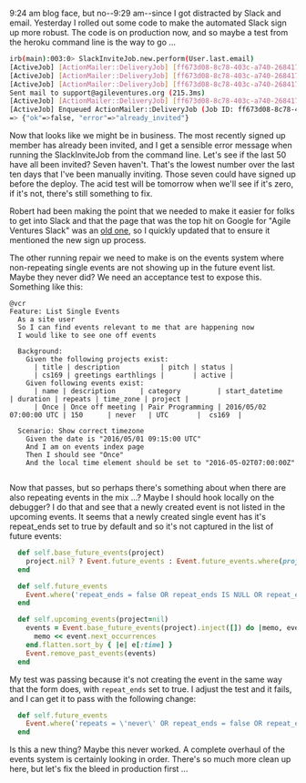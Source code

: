 9:24 am blog face, but no--9:29 am--since I got distracted by Slack and email.  Yesterday I rolled out some code to make the automated Slack sign up more robust.  The code is on production now, and so maybe a test from the heroku command line is the way to go ...

```sh
irb(main):003:0> SlackInviteJob.new.perform(User.last.email)
[ActiveJob] [ActionMailer::DeliveryJob] [ff673d08-8c78-403c-a740-268417c9a4c7] Performing ActionMailer::DeliveryJob from Inline(mailers) with arguments: "AdminMailer", "failed_to_invite_user_to_slack", "deliver_now", "email@email.com", nil, "\"already_invited\""
[ActiveJob] [ActionMailer::DeliveryJob] [ff673d08-8c78-403c-a740-268417c9a4c7]   Rendered admin_mailer/failed_to_invite_user_to_slack.html.erb within layouts/mailer (0.9ms)
[ActiveJob] [ActionMailer::DeliveryJob] [ff673d08-8c78-403c-a740-268417c9a4c7] 
Sent mail to support@agileventures.org (215.3ms)
[ActiveJob] [ActionMailer::DeliveryJob] [ff673d08-8c78-403c-a740-268417c9a4c7] Performed ActionMailer::DeliveryJob from Inline(mailers) in 386.04ms
[ActiveJob] Enqueued ActionMailer::DeliveryJob (Job ID: ff673d08-8c78-403c-a740-268417c9a4c7) to Inline(mailers) with arguments: "AdminMailer", "failed_to_invite_user_to_slack", "deliver_now", "email@email.com", nil, "\"already_invited\""
=> {"ok"=>false, "error"=>"already_invited"}
```
Now that looks like we might be in business.  The most recently signed up member has already been invited, and I get a sensible error message when running the SlackInviteJob from the command line.  Let's see if the last 50 have all been invited?  Seven haven't.  That's the lowest number over the last ten days that I've been manually inviting.  Those seven could have signed up before the deploy.  The acid test will be tomorrow when we'll see if it's zero, if it's not, there's still something to fix.

Robert had been making the point that we needed to make it easier for folks to get into Slack and that the page that was the top hit on Google for "Agile Ventures Slack" was an [old one](https://www.agileventures.org/projects/agileventures-community/documents/introduction-to-the-agileventures-slack-channel), so I quickly updated that to ensure it mentioned the new sign up process.

The other running repair we need to make is on the events system where non-repeating single events are not showing up in the future event list.  Maybe they never did?  We need an acceptance test to expose this.  Something like this:

```gherkin
@vcr
Feature: List Single Events
  As a site user
  So I can find events relevant to me that are happening now
  I would like to see one off events

  Background:
    Given the following projects exist:
      | title | description          | pitch | status |
      | cs169 | greetings earthlings |       | active |
    Given following events exist:
      | name | description      | category         | start_datetime          | duration | repeats | time_zone | project | 
      | Once | Once off meeting | Pair Programming | 2016/05/02 07:00:00 UTC | 150      | never   | UTC       |  cs169  |

  Scenario: Show correct timezone
    Given the date is "2016/05/01 09:15:00 UTC"
    And I am on events index page
    Then I should see "Once"
    And the local time element should be set to "2016-05-02T07:00:00Z"
    
```   

Now that passes, but so perhaps there's something about when there are also repeating events in the mix ...?  Maybe I should hook locally on the debugger?  I do that and see that a newly created event is not listed in the upcoming events.  It seems that a newly created single event has it's repeat_ends set to true by default and so it's not captured in the list of future events:

```rb
  def self.base_future_events(project)
    project.nil? ? Event.future_events : Event.future_events.where(project_id: project)
  end

  def self.future_events
    Event.where('repeat_ends = false OR repeat_ends IS NULL OR repeat_ends_on > ?', Time.now)
  end

  def self.upcoming_events(project=nil)
    events = Event.base_future_events(project).inject([]) do |memo, event|
      memo << event.next_occurrences
    end.flatten.sort_by { |e| e[:time] }
    Event.remove_past_events(events)
  end
```

My test was passing because it's not creating the event in the same way that the form does, with `repeat_ends` set to true. I adjust the test and it fails, and I can get it to pass with the following change:

```rb
  def self.future_events
    Event.where('repeats = \'never\' OR repeat_ends = false OR repeat_ends IS NULL OR repeat_ends_on > ?', Time.now)
  end
```

Is this a new thing?  Maybe this never worked.  A complete overhaul of the events system is certainly looking in order.  There's so much more clean up here, but let's fix the bleed in production first ...

